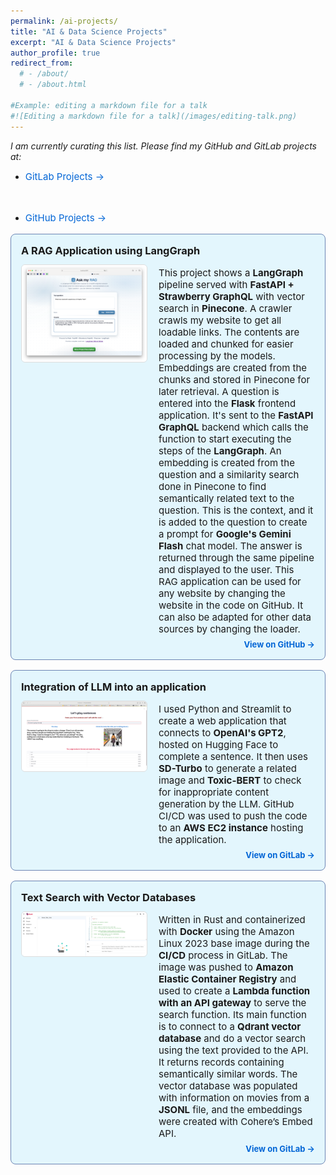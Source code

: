 ```yaml
---
permalink: /ai-projects/
title: "AI & Data Science Projects"
excerpt: "AI & Data Science Projects"
author_profile: true
redirect_from: 
  # - /about/
  # - /about.html

#Example: editing a markdown file for a talk
#![Editing a markdown file for a talk](/images/editing-talk.png)
---
```

*I am currently curating this list. Please find my GitHub and GitLab projects at:*    
- <a href="https://github.com/siliconshells/GITLAB_Projects" target="_blank" style="color: #0366d6; text-decoration: none; font-weight: semi-bold; font-size: 15px;">
  GitLab Projects →
</a>
<br >

- <a href="https://github.com/siliconshells" target="_blank" style="color: #0366d6; text-decoration: none; font-weight: semi-bold; font-size: 15px;">
  GitHub Projects →
</a>


<div style="display: flex; flex-direction: column; border: 1px solid #6c85b4ff; border-radius: 8px; padding: 16px; margin: 16px 0; max-width: 750px; background-color: #e3f6fdff;">
  
  <div style="flex: 1; ">
    <h3 style="margin: 0 0 12px 0;">A RAG Application using LangGraph</h3>
  </div>

  <div style="display: flex;">
    <!-- Left Column (Title + Image + GitHub Link) -->
    <div style="flex: 0 0 200px; margin-right: 20px;">
      <img src="/images/main_app.png" alt="Project Thumbnail" style="width: 100%; height: auto; border-radius: 6px; border: 1px solid #ddd;" />
    </div>
    <!-- Right Column (Description) -->
    <div style="flex: 1; display: flex;">
      <p style="margin: 0; padding: 4px 0;font-size: 15px;">
        This project shows a <strong>LangGraph</strong> pipeline served with <strong>FastAPI + Strawberry GraphQL</strong> with vector search in <strong>Pinecone</strong>. A crawler crawls my website to get all loadable links. The contents are loaded and chunked for easier processing by the models. Embeddings are created from the chunks and stored in Pinecone for later retrieval.    
        A question is entered into the <strong>Flask</strong> frontend application. It's sent to the <strong>FastAPI GraphQL</strong> backend which calls the function to start executing the steps of the <strong>LangGraph</strong>. An embedding is created from the question and a similarity search done in Pinecone to find semantically related text to the question.    
        This is the context, and it is added to the question to create a prompt for <strong>Google's Gemini Flash</strong> chat model. The answer is returned through the same pipeline and displayed to the user.    
        This RAG application can be used for any website by changing the website in the code on GitHub. It can also be adapted for other data sources by changing the loader.
      </p>  
    </div>
  </div>
  <div style="flex: 1; ">
    <div style="text-align: right; margin-top: 3px;font-size: 13px;">
      <a href="https://github.com/siliconshells/langchain_RAG" target="_blank" style="color: #0366d6; text-decoration: none; font-weight: bold;">
        View on GitHub →
      </a>
    </div>  
  </div>
</div>


<div style="display: flex; flex-direction: column; border: 1px solid #6c85b4ff; border-radius: 8px; padding: 16px; margin: 16px 0; max-width: 750px; background-color: #e3f6fdff;">
  
  <div style="flex: 1; ">
    <h3 style="margin: 0 0 12px 0;">Integration of LLM into an application</h3>
  </div>

  <div style="display: flex;">
    <!-- Left Column (Title + Image + GitHub Link) -->
    <div style="flex: 0 0 200px; margin-right: 20px;">
      <img src="/images/tmb_streamlit_on_aws.png" alt="Project Thumbnail" style="width: 100%; height: auto; border-radius: 6px; border: 1px solid #ddd;" />
    </div>
    <!-- Right Column (Description) -->
    <div style="flex: 1; display: flex;">
      <p style="margin: 0; padding: 4px 0;font-size: 15px;">
        I used Python and  Streamlit to create a web application that connects to <strong>OpenAI's GPT2</strong>, hosted on Hugging Face to complete a sentence. It then uses <strong>SD-Turbo</strong> to generate a related image and <strong>Toxic-BERT</strong> to check for inappropriate content generation by the LLM. GitHub CI/CD was used to push the code to an <strong>AWS EC2 instance</strong> hosting the application.
      </p>
    </div>
  </div>
  <div style="flex: 1; ">
    <div style="text-align: right; margin-top: 3px;font-size: 13px;">
      <a href="https://gitlab.com/dukeaiml/ids721-spring2025/Leonard_Eshun_Mini_Project_Eight" target="_blank" style="color: #0366d6; text-decoration: none; font-weight: bold;">
        View on GitLab →
      </a>
    </div>  
  </div>
</div>


<div style="display: flex; flex-direction: column; border: 1px solid #6c85b4ff; border-radius: 8px; padding: 16px; margin: 16px 0; max-width: 750px; background-color: #e3f6fdff;">
  
  <div style="flex: 1; ">
    <h3 style="margin: 0 0 12px 0;">Text Search with Vector Databases</h3>
  </div>

  <div style="display: flex;">
    <!-- Left Column (Title + Image + GitHub Link) -->
    <div style="flex: 0 0 200px; margin-right: 20px;">
      <img src="/images/tmb_qdrantg.png" alt="Project Thumbnail" style="width: 100%; height: auto; border-radius: 6px; border: 1px solid #ddd;" />
    </div>
    <!-- Right Column (Description) -->
    <div style="flex: 1; display: flex;">
      <p style="margin: 0; padding: 4px 0;font-size: 15px;">
        Written in Rust and containerized with <strong>Docker</strong> using the Amazon Linux 2023 base image during the <strong>CI/CD</strong> process in GitLab. The image was pushed to <strong>Amazon Elastic Container Registry</strong> and used to create a <strong>Lambda function with an API gateway</strong> to serve the search function. Its main function is to connect to a <strong>Qdrant vector database</strong> and do a vector search using the text provided to the API. It returns records containing semantically similar words. The vector database was populated with information on movies from a <strong>JSONL</strong> file, and the embeddings were created with Cohere’s Embed API.
      </p>
    </div>
  </div>
  <div style="flex: 1; ">
    <div style="text-align: right; margin-top: 3px;font-size: 13px;">
    <a href="https://gitlab.com/dukeaiml/ids721-spring2025/leonard_eshun_mini_project_five" target="_blank" style="color: #0366d6; text-decoration: none; font-weight: bold;">
      View on GitLab →
    </a>
  </div>  
  </div>
</div>
